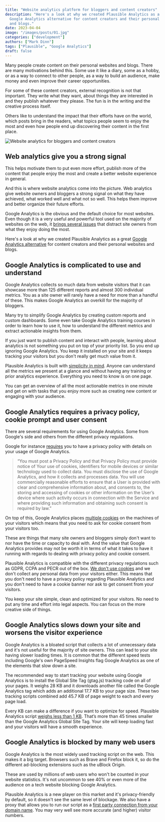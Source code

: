 ```yaml
---
title: "Website analytics platform for bloggers and content creators"
description: "Here's a look at why we created Plausible Analytics as a great
  Google Analytics alternative for content creators and their personal websites
  and blogs."
date: 2023-04-04
image: "/images/posts/01.jpg"
categories: ["development"]
authors: ["Mark Dinn"]
tags: ["Plausible", "Google Analytics"]
draft: false
---
```


Many people create content on their personal websites and blogs. There are many motivations behind this. Some use it like a diary, some as a hobby, or as a way to connect to other people, as a way to build an audience, make money and even improve their career opportunities. 

For some of these content creators, external recognition is not that important. They write what they want, about things they are interested in and they publish whatever they please. The fun is in the writing and the creative process itself.

Others like to understand the impact that their efforts have on the world, which posts bring in the readers, what topics people seem to enjoy the most and even how people end up discovering their content in the first place.

![Website analytics for bloggers and content creators](https://storage.googleapis.com/support-kms-prod/Z2xIkRrq4V2vmeRtcDkeYRozBSJmaHRzuxRI "Website analytics for bloggers and content creators")

## Web analytics give you a strong signal

This helps motivate them to put even more effort, publish more of the content that people enjoy the most and create a better website experience in general.

And this is where website analytics come into the picture. Web analytics give website owners and bloggers a strong signal on what they have achieved, what worked well and what not so well. This helps them improve and better organize their future efforts. 

Google Analytics is the obvious and the default choice for most websites. Even though it is a very useful and powerful tool used on the majority of websites on the web, it [brings several issues](https://plausible.io/blog/remove-google-analytics) that distract site owners from what they enjoy doing the most. 

Here's a look at why we created Plausible Analytics as a great [Google Analytics alternative](https://plausible.io/vs-google-analytics) for content creators and their personal websites and blogs.

## Google Analytics is complicated to use and understand

Google Analytics collects so much data from website visitors that it can showcase more than 125 different reports and almost 300 individual metrics. You as a site owner will rarely have a need for more than a handful of these. This makes Google Analytics an overkill for the majority of bloggers.

Many try to simplify Google Analytics by creating custom reports and custom dashboards. Some even take Google Analytics training courses in order to learn how to use it, how to understand the different metrics and extract actionable insights from them.

If you just want to publish content and interact with people, learning about analytics is not something you put on top of your priority list. So you end up ignoring Google Analytics. You keep it installed on your site and it keeps tracking your visitors but you don't really get much value from it.

Plausible Analytics is built with [simplicity in mind](https://plausible.io/simple-web-analytics). Anyone can understand all the metrics we present at a glance and without having any training or prior analytics experience. Everything you need to know is on one page.

You can get an overview of all the most actionable metrics in one minute and get on with tasks that you enjoy more such as creating new content or engaging with your audience.

## Google Analytics requires a privacy policy, cookie prompt and user consent

There are several requirements for using Google Analytics. Some from Google's side and others from the different privacy regulations.

Google for instance [requires](https://marketingplatform.google.com/about/analytics/terms/us/) you to have a privacy policy with details on your usage of Google Analytics. 

> “You must post a Privacy Policy and that Privacy Policy must provide notice of Your use of cookies, identifiers for mobile devices or similar technology used to collect data. You must disclose the use of Google Analytics, and how it collects and processes data. You will use commercially reasonable efforts to ensure that a User is provided with clear and comprehensive information about, and consents to, the storing and accessing of cookies or other information on the User’s device where such activity occurs in connection with the Service and where providing such information and obtaining such consent is required by law.”

On top of this, Google Analytics places [multiple cookies](https://developers.google.com/analytics/devguides/collection/analyticsjs/cookie-usage) on the machines of your visitors which means that you need to ask for cookie consent from your visitors too.

These are things that many site owners and bloggers simply don't want to nor have the time or capacity to deal with. And the value that Google Analytics provides may not be worth it in terms of what it takes to have it running with regards to dealing with privacy policy and cookie consent.

Plausible Analytics is compatible with the different privacy regulations such as GDPR, CCPA and PECR out of the box. [We don't use cookies](https://plausible.io/data-policy) and we don't collect any personal data from your visitors either. This means that you don't need to have a privacy policy regarding Plausible Analytics and you don't need to have a cookie banner nor ask to get consent from your visitors.

You keep your site simple, clean and optimized for your visitors. No need to put any time and effort into legal aspects. You can focus on the more creative side of things.

## Google Analytics slows down your site and worsens the visitor experience

Google Analytics is a bloated script that collects a lot of unnecessary data and it's not useful for the majority of site owners. This can lead to your site having slower loading times. It is common that the different speed tests including Google's own PageSpeed Insights flag Google Analytics as one of the elements that slow down a site.

The recommended way to start tracking your website using Google Analytics is to install the Global Site Tag (gtag.js) tracking code on all of your pages. It weighs 28 KB and it downloads another file called the Google Analytics tag which adds an additional 17.7 KB to your page size. These two tracking scripts combined add 45.7 KB of page weight to each and every page load.

Every KB can make a difference if you want to optimize for speed. Plausible Analytics script [weighs less than 1 KB](https://plausible.io/lightweight-web-analytics). That’s more than 45 times smaller than the Google Analytics Global Site Tag. Your site will keep loading fast and your visitors will have a smooth experience. 

## Google Analytics is blocked by many web users

Google Analytics is the most widely used tracking script on the web. This makes it a big target. Browsers such as Brave and Firefox block it, so do the different ad-blocking extensions such as the uBlock Origin. 

These are used by millions of web users who won't be counted in your website statistics. It's not uncommon to see 40% or even more of the audience on a tech website blocking Google Analytics.

Plausible Analytics is a new player on this market and it's privacy-friendly by default, so it doesn't see the same level of blockage. We also have a proxy that allows you to run our script as a [first party connection from your domain name](https://plausible.io/docs/proxy/introduction). You may very well see more accurate (and higher) visitor numbers.
